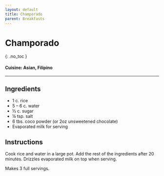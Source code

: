 ```yaml
---
layout: default
title: Champorado
parent: Breakfasts
---
```


# Champorado
{: .no_toc }

#### Cuisine: Asian, Filipino
---

## Ingredients
<ul>
	<li>1 c. rice</li>
	<li>5 – 6 c. water</li>
	<li>½ c. sugar</li>
	<li>¼ tsp. salt</li>
	<li>6 tbs. coco powder (or 2oz unsweetened chocolate)</li>
	<li>Evaporated milk for serving</li>
</ul>

## Instructions
Cook rice and water in a large pot. Add the rest of the ingredients after 20 minutes. Drizzles evaporated milk on top when serving.

Makes 3 full servings.